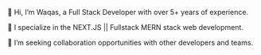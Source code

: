 
👋 Hi, I’m Waqas, a Full Stack Developer with over 5+ years of experience.

👀 I specialize in the NEXT.JS || Fullstack MERN stack web development.

💼 I’m seeking collaboration opportunities with other developers and teams.

